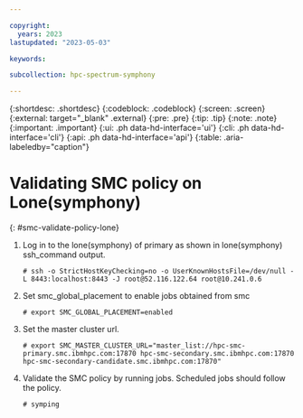 ```yaml
---

copyright:
  years: 2023
lastupdated: "2023-05-03"

keywords: 

subcollection: hpc-spectrum-symphony

---
```


{:shortdesc: .shortdesc}
{:codeblock: .codeblock}
{:screen: .screen}
{:external: target="_blank" .external}
{:pre: .pre}
{:tip: .tip}
{:note: .note}
{:important: .important}
{:ui: .ph data-hd-interface='ui'}
{:cli: .ph data-hd-interface='cli'}
{:api: .ph data-hd-interface='api'}
{:table: .aria-labeledby="caption"}
                   
# Validating SMC policy on Lone(symphony)
{: #smc-validate-policy-lone}

1.  Log in to the lone(symphony) of primary as shown in lone(symphony) ssh_command output.
    ```shell
    # ssh -o StrictHostKeyChecking=no -o UserKnownHostsFile=/dev/null -L 8443:localhost:8443 -J root@52.116.122.64 root@10.241.0.6
    ```
2.  Set smc_global_placement to enable jobs obtained from smc
    ```shell
    # export SMC_GLOBAL_PLACEMENT=enabled
    ```
3.  Set the master cluster url.
    ```shell
    # export SMC_MASTER_CLUSTER_URL="master_list://hpc-smc-primary.smc.ibmhpc.com:17870 hpc-smc-secondary.smc.ibmhpc.com:17870 hpc-smc-secondary-candidate.smc.ibmhpc.com:17870"
    ```
4.  Validate the SMC policy by running jobs. Scheduled jobs should follow the policy.
    ```shell
    # symping
    ```


